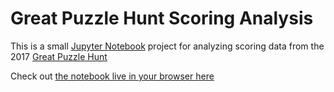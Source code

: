 # Great Puzzle Hunt Scoring Analysis

This is a small [Jupyter Notebook](http://jupyter.org/) project for analyzing scoring
data from the 2017 [Great Puzzle Hunt](https://greatpuzzlehunt.com)

Check out [the notebook live in your browser here](http://nbviewer.jupyter.org/github/kyle-rader/gph-score-analysis/blob/master/notebooks/analyze-score-data.ipynb)

